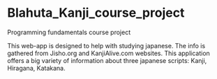 # Blahuta_Kanji_course_project
Programming fundamentals course project

This web-app is designed to help with studying japanese. The info is gathered from Jisho.org and KanjiAlive.com websites.
This application offers a big variety of information about three japanese scripts: Kanji, Hiragana, Katakana. 
